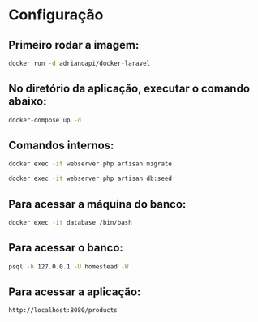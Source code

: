# Configuração

## Primeiro rodar a imagem:
```bash
docker run -d adrianoapi/docker-laravel
```

## No diretório da aplicação, executar o comando abaixo:
```bash
docker-compose up -d
```

## Comandos internos:
```bash
docker exec -it webserver php artisan migrate
```
```bash
docker exec -it webserver php artisan db:seed
```

## Para acessar a máquina do banco:
```bash
docker exec -it database /bin/bash
```

## Para acessar o banco:
```bash
psql -h 127.0.0.1 -U homestead -W
```

## Para acessar a aplicação:
```bash
http://localhost:8080/products
```